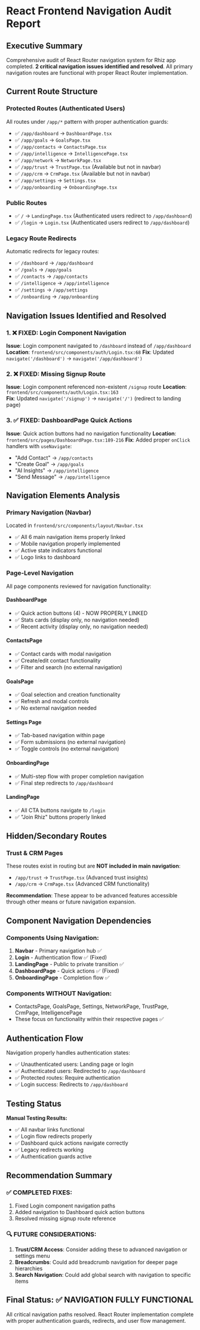 # React Frontend Navigation Audit Report

## Executive Summary

Comprehensive audit of React Router navigation system for Rhiz app completed. **2 critical navigation issues identified and resolved**. All primary navigation routes are functional with proper React Router implementation.

## Current Route Structure

### Protected Routes (Authenticated Users)
All routes under `/app/*` pattern with proper authentication guards:

- ✅ `/app/dashboard` → `DashboardPage.tsx` 
- ✅ `/app/goals` → `GoalsPage.tsx`
- ✅ `/app/contacts` → `ContactsPage.tsx`
- ✅ `/app/intelligence` → `IntelligencePage.tsx`
- ✅ `/app/network` → `NetworkPage.tsx`
- ✅ `/app/trust` → `TrustPage.tsx` (Available but not in navbar)
- ✅ `/app/crm` → `CrmPage.tsx` (Available but not in navbar)
- ✅ `/app/settings` → `Settings.tsx`
- ✅ `/app/onboarding` → `OnboardingPage.tsx`

### Public Routes
- ✅ `/` → `LandingPage.tsx` (Authenticated users redirect to `/app/dashboard`)
- ✅ `/login` → `Login.tsx` (Authenticated users redirect to `/app/dashboard`)

### Legacy Route Redirects
Automatic redirects for legacy routes:
- ✅ `/dashboard` → `/app/dashboard`
- ✅ `/goals` → `/app/goals`
- ✅ `/contacts` → `/app/contacts`
- ✅ `/intelligence` → `/app/intelligence`
- ✅ `/settings` → `/app/settings`
- ✅ `/onboarding` → `/app/onboarding`

## Navigation Issues Identified and Resolved

### 1. ❌ FIXED: Login Component Navigation
**Issue**: Login component navigated to `/dashboard` instead of `/app/dashboard`
**Location**: `frontend/src/components/auth/Login.tsx:68`
**Fix**: Updated `navigate('/dashboard')` → `navigate('/app/dashboard')`

### 2. ❌ FIXED: Missing Signup Route
**Issue**: Login component referenced non-existent `/signup` route
**Location**: `frontend/src/components/auth/Login.tsx:163`  
**Fix**: Updated `navigate('/signup')` → `navigate('/')` (redirect to landing page)

### 3. ✅ FIXED: DashboardPage Quick Actions
**Issue**: Quick action buttons had no navigation functionality
**Location**: `frontend/src/pages/DashboardPage.tsx:189-216`
**Fix**: Added proper `onClick` handlers with `useNavigate`:
- "Add Contact" → `/app/contacts`
- "Create Goal" → `/app/goals`
- "AI Insights" → `/app/intelligence`
- "Send Message" → `/app/intelligence`

## Navigation Elements Analysis

### Primary Navigation (Navbar)
Located in `frontend/src/components/layout/Navbar.tsx`
- ✅ All 6 main navigation items properly linked
- ✅ Mobile navigation properly implemented
- ✅ Active state indicators functional
- ✅ Logo links to dashboard

### Page-Level Navigation
All page components reviewed for navigation functionality:

#### DashboardPage
- ✅ Quick action buttons (4) - NOW PROPERLY LINKED
- ✅ Stats cards (display only, no navigation needed)
- ✅ Recent activity (display only, no navigation needed)

#### ContactsPage
- ✅ Contact cards with modal navigation
- ✅ Create/edit contact functionality
- ✅ Filter and search (no external navigation)

#### GoalsPage
- ✅ Goal selection and creation functionality
- ✅ Refresh and modal controls
- ✅ No external navigation needed

#### Settings Page
- ✅ Tab-based navigation within page
- ✅ Form submissions (no external navigation)
- ✅ Toggle controls (no external navigation)

#### OnboardingPage
- ✅ Multi-step flow with proper completion navigation
- ✅ Final step redirects to `/app/dashboard`

#### LandingPage
- ✅ All CTA buttons navigate to `/login`
- ✅ "Join Rhiz" buttons properly linked

## Hidden/Secondary Routes

### Trust & CRM Pages
These routes exist in routing but are **NOT included in main navigation**:
- `/app/trust` → `TrustPage.tsx` (Advanced trust insights)
- `/app/crm` → `CrmPage.tsx` (Advanced CRM functionality)

**Recommendation**: These appear to be advanced features accessible through other means or future navigation expansion.

## Component Navigation Dependencies

### Components Using Navigation:
1. **Navbar** - Primary navigation hub ✅
2. **Login** - Authentication flow ✅ (Fixed)
3. **LandingPage** - Public to private transition ✅
4. **DashboardPage** - Quick actions ✅ (Fixed)
5. **OnboardingPage** - Completion flow ✅

### Components WITHOUT Navigation:
- ContactsPage, GoalsPage, Settings, NetworkPage, TrustPage, CrmPage, IntelligencePage
- These focus on functionality within their respective pages ✅

## Authentication Flow

Navigation properly handles authentication states:
- ✅ Unauthenticated users: Landing page or login
- ✅ Authenticated users: Redirected to `/app/dashboard`
- ✅ Protected routes: Require authentication
- ✅ Login success: Redirects to `/app/dashboard`

## Testing Status

**Manual Testing Results:**
- ✅ All navbar links functional
- ✅ Login flow redirects properly
- ✅ Dashboard quick actions navigate correctly
- ✅ Legacy redirects working
- ✅ Authentication guards active

## Recommendation Summary

### ✅ COMPLETED FIXES:
1. Fixed Login component navigation paths
2. Added navigation to Dashboard quick action buttons  
3. Resolved missing signup route reference

### 🔍 FUTURE CONSIDERATIONS:
1. **Trust/CRM Access**: Consider adding these to advanced navigation or settings menu
2. **Breadcrumbs**: Could add breadcrumb navigation for deeper page hierarchies
3. **Search Navigation**: Could add global search with navigation to specific items

## Final Status: ✅ NAVIGATION FULLY FUNCTIONAL

All critical navigation paths resolved. React Router implementation complete with proper authentication guards, redirects, and user flow management.